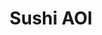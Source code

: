 ---
layout: place
title: "Sushi AOI"
permalink: /district-of-columbia/washington/sushi-aoi.html
stateAbbr: DC
stateName: District of Columbia
cityName: Washington
seo:
  name: "Sushi AOI"
  type: Restaurant
  links: http://www.thesushiaoi.com/
description: "Colorful spot serving rolls, vegetarian entrees & noodle dishes, with a happy hour. Looking for sushi in Washington, District of Columbia? Check out Sushi AO..."
place_id: ChIJkegJ-JO3t4kRZXSWL46fp3I
photos:
  - name: >-
      places/ChIJkegJ-JO3t4kRZXSWL46fp3I/photos/AeeoHcKhX-G3OQ14R5m6LBc475D4GuwatL5Cd6PBxeYaOS0LKlJ_S_Z1gZKlyG8FacMvzYk1uj1WQQJ0rAAZAm-8Mw4rv3r5HG_fbzoq4lVIU04HfU7afwTVQEXuQs3047D10mG2r4GeLGc0DJA8jV46rnGtqGd5e1noR40nYkvO5D0MWyzh0AvsExVLj1uAUjR2iKFUoCIUDOrSH4JpUY8aclqJbWDMHOJ8lL-mVVaJO9j7CsXFus6FLbUshHkJ7PIsJvIl0Yg32cxYFXfRUM1r6NytrG5p9qatGV57nBLLRaez-w
    widthPx: 3024
    heightPx: 4032
    authorAttributions:
      - displayName: Sushi AOI
        uri: https://maps.google.com/maps/contrib/118021472845649395310
        photoUri: >-
          https://lh3.googleusercontent.com/a-/ALV-UjXRcwPpnDMn3QgQ3ckmty6wWRN2VfPH2nsQuzxtj2I7n1oXHp8_=s100-p-k-no-mo
    flagContentUri: >-
      https://www.google.com/local/imagery/report/?cb_client=maps_api_places.places_api&image_key=!1e10!2sAF1QipPNJW3lZoSCj6Uqa6TiR2qfspo5eZLIXb23XSTs&hl=en-US
    googleMapsUri: >-
      https://www.google.com/maps/place//data=!3m4!1e2!3m2!1sAF1QipPNJW3lZoSCj6Uqa6TiR2qfspo5eZLIXb23XSTs!2e10!4m2!3m1!1s0x89b7b793f809e891:0x72a79f8e2f967465
  - name: >-
      places/ChIJkegJ-JO3t4kRZXSWL46fp3I/photos/AeeoHcJSKQuBhBgb_YYZzgyJ7DBGxmSqVSkKhP0qtXShgPYSl_36ki8ScEmUDFpcozH8nmAvXUrcrZYFmEOkvEU6afgbnUGDAng8UlAAsMo9EKflTnx6uP6IcSBZjuLx_nzJdzrOrYAb15wvKTEwVz7xK8JmQMuKyR5kA3mPOfjrCFbNo18-JPCES9ler4glPkgZcjvXvQHAuBdEZwPXu981kLhEtgWeq35J7ZfoX9drr43ii7sSDSx6N2Zy1J7QEjdMOlQbt5T7V9sJpFPflECd52r6aCah8Nz7zQS2zJE0dKtvTg
    widthPx: 3024
    heightPx: 1702
    authorAttributions:
      - displayName: Sushi AOI
        uri: https://maps.google.com/maps/contrib/118021472845649395310
        photoUri: >-
          https://lh3.googleusercontent.com/a-/ALV-UjXRcwPpnDMn3QgQ3ckmty6wWRN2VfPH2nsQuzxtj2I7n1oXHp8_=s100-p-k-no-mo
    flagContentUri: >-
      https://www.google.com/local/imagery/report/?cb_client=maps_api_places.places_api&image_key=!1e10!2sAF1QipMD16njhj3Mr0nY_jfymGi9gkMfN9STLB6s0AAp&hl=en-US
    googleMapsUri: >-
      https://www.google.com/maps/place//data=!3m4!1e2!3m2!1sAF1QipMD16njhj3Mr0nY_jfymGi9gkMfN9STLB6s0AAp!2e10!4m2!3m1!1s0x89b7b793f809e891:0x72a79f8e2f967465
  - name: >-
      places/ChIJkegJ-JO3t4kRZXSWL46fp3I/photos/AeeoHcJrPkq38XZhUOqj_aB59lOUjbeWdCohELkwG4EGUw_mBDdhCEEEA_MQGiNkul0V0HWCm2SC6YF4YtfD1JKjhn51bLoiTKtmDZQd4r-hXoEWcNGzbRnR3P7dXNvmD_IFiTU5HWauAOgtgyAaHLwyZx45-zAzlou3gH796J9TjrjU7W2ktHXvh4FoLyjwzn0f6jWHa3NizYS5jsidqjvQ5uz1yt_ksGcR2x9MZ6qq8qV4ar5HUWRVK_-CND8ImDXVrLdazI1b9pDN_14u1Ba89eCDTLAEyU2aoBDF8GnwU1AOMT77R_SeDW_H3oPhBB2Ug2pTZ6LaXAWi-dE1zN4sZrJRs8W7GYOk6V0uti1K0UkZy8wRXEt1kEJ_VvNkpwRP5CS3CPmSxNTzYIqXMRr-VMNIWQiGxQO33EVtpE7pNaxNlQHr
    widthPx: 3072
    heightPx: 4080
    authorAttributions:
      - displayName: Bill W
        uri: https://maps.google.com/maps/contrib/116358471043739367465
        photoUri: >-
          https://lh3.googleusercontent.com/a/ACg8ocI5fn22bspcrTeyhO3YjvkZpQmVJxoOEErGiWExmNleiSu0uZ8=s100-p-k-no-mo
    flagContentUri: >-
      https://www.google.com/local/imagery/report/?cb_client=maps_api_places.places_api&image_key=!1e10!2sCIHM0ogKEICAgMDw4r6BiAE&hl=en-US
    googleMapsUri: >-
      https://www.google.com/maps/place//data=!3m4!1e2!3m2!1sCIHM0ogKEICAgMDw4r6BiAE!2e10!4m2!3m1!1s0x89b7b793f809e891:0x72a79f8e2f967465
  - name: >-
      places/ChIJkegJ-JO3t4kRZXSWL46fp3I/photos/AeeoHcIzbvNE4VojLbssF57SJdf_kVpGByIjbNFw2_jHVEHODxdl7iNb2R5jP_nxhOu9P39kdXVV1-yIikcIVQroaR2GArQW6uFFYThdfM9bGBiSMMxrFkO02TU7H3YWACweJrHwT-fjJWr-If-XY8fURz6gpDMWVOpw98aNd7qffTpWuKqBRJRNTZF3grwowU_ceXBzzHkFe2zFgvms6e_CP6t_bzMJU6xZg2D4zT0vCzg8noHN3UDrSLQKCu1pdpvyd0-HtLcpYIMTPJLRC7vMeAl8knPDfuLkpzIY-rtsD89nh47XeDSiA4Ol6dkFuVydxsu5hczozHM-Yhg5p-GJoPhXF8Qt1D2hRskcsUArg0fTr18zQDiXKIVJ2Ik-YxfGTJIsuTdE5erCtLTqFCkQ3oqXrYBmxjLkSemF3iZb0SJLsQ
    widthPx: 3000
    heightPx: 4000
    authorAttributions:
      - displayName: Mahdi Shirvin
        uri: https://maps.google.com/maps/contrib/101239995568201202249
        photoUri: >-
          https://lh3.googleusercontent.com/a-/ALV-UjVuq-Qy-d4EVlOOTfL2RS_EAnepBGyVE5aYJJ_r0Vc_F4-c980N=s100-p-k-no-mo
    flagContentUri: >-
      https://www.google.com/local/imagery/report/?cb_client=maps_api_places.places_api&image_key=!1e10!2sCIHM0ogKEICAgMCA0-SPSA&hl=en-US
    googleMapsUri: >-
      https://www.google.com/maps/place//data=!3m4!1e2!3m2!1sCIHM0ogKEICAgMCA0-SPSA!2e10!4m2!3m1!1s0x89b7b793f809e891:0x72a79f8e2f967465
  - name: >-
      places/ChIJkegJ-JO3t4kRZXSWL46fp3I/photos/AeeoHcLt0ZLdtR3wcDGwrojqLr0hZgbSkJRebt2SgbynM8Nq7XJ6IFRzaD2u3Smlf6DhVjJzceNsJIpOLRoPjteZh98PLxaqoGIbYYlpVTRNmo3N26awLJggo1xeLnPnqX730OlgfXk20YQJpwFpzP0U9V3CRSXOZFq5RFIs-VzNqi0I4YUS2HsgaxYN8BDddJYZZLagNuY6KeUZH2zqMsOf_keA9ONzFkGY20QiTE3zp4Cc46mixwMNJHXuBiZUT59GQfUKzvl2Mg2-mLnW4UOoTr4FLx2IVL902z4iF4_3HUw2Gg
    widthPx: 3600
    heightPx: 4800
    authorAttributions:
      - displayName: Sushi AOI
        uri: https://maps.google.com/maps/contrib/118021472845649395310
        photoUri: >-
          https://lh3.googleusercontent.com/a-/ALV-UjXRcwPpnDMn3QgQ3ckmty6wWRN2VfPH2nsQuzxtj2I7n1oXHp8_=s100-p-k-no-mo
    flagContentUri: >-
      https://www.google.com/local/imagery/report/?cb_client=maps_api_places.places_api&image_key=!1e10!2sAF1QipP-u-IyPJc1-v-9oWDiDU0AVIMhEP3_y0A32JDZ&hl=en-US
    googleMapsUri: >-
      https://www.google.com/maps/place//data=!3m4!1e2!3m2!1sAF1QipP-u-IyPJc1-v-9oWDiDU0AVIMhEP3_y0A32JDZ!2e10!4m2!3m1!1s0x89b7b793f809e891:0x72a79f8e2f967465
  - name: >-
      places/ChIJkegJ-JO3t4kRZXSWL46fp3I/photos/AeeoHcLf-bUKIo3tndIptgzj0M42Kw1bX9CqkTsYnXWtlR2iLgT1E_xhZFpDgJ_Dng5IWWZAV602wsBTbLsXyaEnSY0r9gN6UnQy5BHJwmwsQZ1ftT-ckPQuhUco_uyuKVH4dooA9XAJfOSnY4IWxPBTgVjRcbnPXNWc6rkLweZfwA_aX3KT0gw4EgIy9ot4natxBBdkdpJ7hpNSi_T1hufiVGijA7WrQ2sHvEkFcMNJQA7FkZUnI1-8VzwGK0riCDi5OJFdzqLTqPIHM1y_xoFmkAPEw3bPy8s75BELCGAouXMdb1RM9md86LHQkN-A3fPdjqkeWdU2Yrx4uEjTA-bBA1uaNVadzYdsFF7ho95VytFZo_TE7B-iCNJXfs58rm8wP5jJWomOba-Q5rjzZyo_TCRy6W9Ey0273My_aCmyCZNyZAzJ
    widthPx: 3072
    heightPx: 4080
    authorAttributions:
      - displayName: Rajiv Sukumar
        uri: https://maps.google.com/maps/contrib/116482744388681496894
        photoUri: >-
          https://lh3.googleusercontent.com/a-/ALV-UjV0ajojjosVQMN-SOXZESXAPzarUPG5hcE_bsLYCTR5IgQELQXjHQ=s100-p-k-no-mo
    flagContentUri: >-
      https://www.google.com/local/imagery/report/?cb_client=maps_api_places.places_api&image_key=!1e10!2sCIHM0ogKEICAgICO5uKLvAE&hl=en-US
    googleMapsUri: >-
      https://www.google.com/maps/place//data=!3m4!1e2!3m2!1sCIHM0ogKEICAgICO5uKLvAE!2e10!4m2!3m1!1s0x89b7b793f809e891:0x72a79f8e2f967465
  - name: >-
      places/ChIJkegJ-JO3t4kRZXSWL46fp3I/photos/AeeoHcIwrdsy1OWqp7FHsjhzoreIyJgm9LTfEDgaSFr10AgYHwXLu4LB2l9j8H3AljDWNgDhnDnI55t6PD3ftZqrlOsH9eRCSjh1FTYQPRAidtU7bzOXVmSdF2ZHfH_u_F33Kxl3cY4x4_NdgcG-eV8RHuP7i_dbA465YsYc_8mpplI_KhN71a0BtBvPaRyrhEeneB_IVNAlKxsBsrK8xknesvmGta4NHjI7pI-sL1iTQw7_zQQTHxB0X0Oz-aCZ5MK0awqp2c0zjH3pevYN6Z_m5INcIftZLnLe3ea14M48npj58w
    widthPx: 1080
    heightPx: 1081
    authorAttributions:
      - displayName: Sushi AOI
        uri: https://maps.google.com/maps/contrib/118021472845649395310
        photoUri: >-
          https://lh3.googleusercontent.com/a-/ALV-UjXRcwPpnDMn3QgQ3ckmty6wWRN2VfPH2nsQuzxtj2I7n1oXHp8_=s100-p-k-no-mo
    flagContentUri: >-
      https://www.google.com/local/imagery/report/?cb_client=maps_api_places.places_api&image_key=!1e10!2sAF1QipNJeN-kjt-1lrrQo6Gtv-IWIiZvnyxmV1JpMaSA&hl=en-US
    googleMapsUri: >-
      https://www.google.com/maps/place//data=!3m4!1e2!3m2!1sAF1QipNJeN-kjt-1lrrQo6Gtv-IWIiZvnyxmV1JpMaSA!2e10!4m2!3m1!1s0x89b7b793f809e891:0x72a79f8e2f967465
  - name: >-
      places/ChIJkegJ-JO3t4kRZXSWL46fp3I/photos/AeeoHcIOTTzvqiC24p7nEu8wsowQEXeexo0MCWkbqjq4cKnBgC0TRgwtBiE-xvtvos0LbmVoFhZRxb8r8iuw52XHIrdEYAHqZfrNduxRJ7FiUvJtjsjopRxV9DKj3Ky6bqDWE2optB6oeJvPSHbbeqmR7TiQ9kSEqBntJA44si1LYWNyW_azd31RjbTYVCNU9-e6bbkvRNNVTCFL8TOcK3tYb0JBvUrZ5aik8McWlOk51wtZgORaqjTys2Fm6e-QG2uOopuar3g0qPfQRn1D_9PerYKMheSYxDZJc6tG68Tr4wZ7B70k5UGiBHl06R8n4jWFo_lVTmActsoPN1_F8bFXQBHJxU6ZCQoBhXrzKCrvz6yCk9GNPWgzng68qYV7-jUSCwnDNMEwOs18gef6V6TZywNP8sIkZCTsd5qHNvX47dE
    widthPx: 4032
    heightPx: 3024
    authorAttributions:
      - displayName: Jorge J. Garcia
        uri: https://maps.google.com/maps/contrib/107250347986767129235
        photoUri: >-
          https://lh3.googleusercontent.com/a-/ALV-UjUnE9dgzgOyRLACfTr2uMPkA4zwRKZV8NS8BpRH_HBDeDwBcKo4=s100-p-k-no-mo
    flagContentUri: >-
      https://www.google.com/local/imagery/report/?cb_client=maps_api_places.places_api&image_key=!1e10!2sCIHM0ogKEICAgMDQ-P2TWw&hl=en-US
    googleMapsUri: >-
      https://www.google.com/maps/place//data=!3m4!1e2!3m2!1sCIHM0ogKEICAgMDQ-P2TWw!2e10!4m2!3m1!1s0x89b7b793f809e891:0x72a79f8e2f967465
  - name: >-
      places/ChIJkegJ-JO3t4kRZXSWL46fp3I/photos/AeeoHcJJH99mlzQX4iWgMI9GGofIqIQp2uxQ54EMZtmJcHFhXOmzC-DXBklDX957tJpPS9RSI5LZ6fUOxDu542wpW9ZTnMQXrDQXIGIiqfl5h326G4lJwIHC-MPQkpiznCl7FUl4FzmuoMP8va47TT-eAVFNDfcZfHc6zAdSI3VFMuO0-3yUFSreAA8RZS5LoZYSxJq60Xz-fPElduqL6dB_qzDnRjsTBlbxNTrjlnvKsi66Y7Ah-JaCAbifPf7ZqeiBBIa0WXmoHLPfkyUvbMSKhBAY4kAT5myHA8sSF2BPcBuUJE-XEr3bY2bNvZE5kkyZYGQAJvzuf3RfJJswDLrszmvtOPagov6hoJOgVqkxm9EJMRwHWIcOMkzsP-XtkoDsXXUXngwveUHnxmQ-HRz3s04OcpcBZZKGa5DYvNqV6M8NBg
    widthPx: 3024
    heightPx: 4032
    authorAttributions:
      - displayName: Shuchanan Sangrat
        uri: https://maps.google.com/maps/contrib/109102589597390034718
        photoUri: >-
          https://lh3.googleusercontent.com/a-/ALV-UjWQ3zJ-iI9nuGezfsrFIT30l_9h3DLEdlpodA74NCfVd_TKs7bS=s100-p-k-no-mo
    flagContentUri: >-
      https://www.google.com/local/imagery/report/?cb_client=maps_api_places.places_api&image_key=!1e10!2sCIHM0ogKEICAgIC3v8aiBA&hl=en-US
    googleMapsUri: >-
      https://www.google.com/maps/place//data=!3m4!1e2!3m2!1sCIHM0ogKEICAgIC3v8aiBA!2e10!4m2!3m1!1s0x89b7b793f809e891:0x72a79f8e2f967465
  - name: >-
      places/ChIJkegJ-JO3t4kRZXSWL46fp3I/photos/AeeoHcKCrK8siN1rLHAMQGiwTIQ1txICR11QMy4OGQ7BCe8IP1KhCbVqKAAdr8giqW1nLqtHcK6eAjfkn9jzOBFHY4uA74sO3PPWrj0cC1bHb0i1jZhuTD-GHMdv9r2KJVCPl4A2dmcnHcDD39v6w2ePJcguV0yqUpWPbG0f4B9aiA5fnuh7rlS_47J4lZwbsBIOR8W3ZQjglsynas_E3y8kkhN0aWGl4XyW4NO7G4tP1677XVLB0-hsp1YlV8HMafuyDAX0qXMLsTiQav5z0Nzgjg0ncYxcjGpxGvijOw6e-lUQW9afbiz8-rCX-64DBXX57Wo_Jo9kZ4vFm7WUiEjrpK3rxm5mgRkKh9PrvV5eH4VtJfbxd5grpTcPwj8DVOAVQXHf-0Mir9aVeoUgil1aJIyUgZ6M2PDFic6MunPyj_Mq3PGr
    widthPx: 4800
    heightPx: 3600
    authorAttributions:
      - displayName: hopperado
        uri: https://maps.google.com/maps/contrib/113412017138402405507
        photoUri: >-
          https://lh3.googleusercontent.com/a-/ALV-UjWZerDDPS3OHwYkVWWeeTLwtgrksPqN4skCdwVfED1kgmBR5nYd=s100-p-k-no-mo
    flagContentUri: >-
      https://www.google.com/local/imagery/report/?cb_client=maps_api_places.places_api&image_key=!1e10!2sCIHM0ogKEICAgIDPvsCqhgE&hl=en-US
    googleMapsUri: >-
      https://www.google.com/maps/place//data=!3m4!1e2!3m2!1sCIHM0ogKEICAgIDPvsCqhgE!2e10!4m2!3m1!1s0x89b7b793f809e891:0x72a79f8e2f967465
address: 1100 New York Ave NW, Washington, DC 20005, USA
street: 1100 New York Ave NW
city: Washington
state: DC
zip: '20005'
country: USA
neighborhood: Northwest Washington
latitude: '38.900610'
longitude: '-77.027639'
accessibility_options:
  wheelchairAccessibleEntrance: true
  wheelchairAccessibleSeating: true
business_status: OPERATIONAL
name: Sushi AOI
google_maps_links:
  directionsUri: >-
    https://www.google.com/maps/dir//''/data=!4m7!4m6!1m1!4e2!1m2!1m1!1s0x89b7b793f809e891:0x72a79f8e2f967465!3e0
  placeUri: https://maps.google.com/?cid=8261747474467026021
  writeAReviewUri: >-
    https://www.google.com/maps/place//data=!4m3!3m2!1s0x89b7b793f809e891:0x72a79f8e2f967465!12e1
  reviewsUri: >-
    https://www.google.com/maps/place//data=!4m4!3m3!1s0x89b7b793f809e891:0x72a79f8e2f967465!9m1!1b1
  photosUri: >-
    https://www.google.com/maps/place//data=!4m3!3m2!1s0x89b7b793f809e891:0x72a79f8e2f967465!10e5
primary_type: Sushi Restaurant
opening_hours:
  regular: null
  current: null
secondary_opening_hours:
  regular:
    weekdayDescriptions: null
    type: null
  current:
    weekdayDescriptions: null
    type: null
phone: (202) 408-7770
price_level: PRICE_LEVEL_MODERATE
price_range: $20 &ndash; $30
rating: '4.3'
rating_count: 0
website: http://www.thesushiaoi.com/
reviews:
  - name: >-
      places/ChIJkegJ-JO3t4kRZXSWL46fp3I/reviews/ChdDSUhNMG9nS0VJQ0FnTUR3b01pand3RRAB
    relativePublishTimeDescription: 3 weeks ago
    rating: 4
    text:
      text: >-
        A fun spot and so close to Metro Center. Staff is super friendly and the
        service is quick. We loved everything, except the rice which seemed
        slightly old and dry. I'm sure it was not the norm considering how good
        everything else was.
      languageCode: en
    originalText:
      text: >-
        A fun spot and so close to Metro Center. Staff is super friendly and the
        service is quick. We loved everything, except the rice which seemed
        slightly old and dry. I'm sure it was not the norm considering how good
        everything else was.
      languageCode: en
    authorAttribution:
      displayName: Jim Williams
      uri: https://www.google.com/maps/contrib/105183826368928861093/reviews
      photoUri: >-
        https://lh3.googleusercontent.com/a/ACg8ocLdH-4jtykvA5gSocc6dYJqvzUCtENWvBXz2L18h-DNktrQfw=s128-c0x00000000-cc-rp-mo-ba4
    publishTime: '2025-03-22T15:15:53.196393Z'
    flagContentUri: >-
      https://www.google.com/local/review/rap/report?postId=ChdDSUhNMG9nS0VJQ0FnTUR3b01pand3RRAB&d=17924085&t=1
    googleMapsUri: >-
      https://www.google.com/maps/reviews/data=!4m6!14m5!1m4!2m3!1sChdDSUhNMG9nS0VJQ0FnTUR3b01pand3RRAB!2m1!1s0x89b7b793f809e891:0x72a79f8e2f967465
  - name: >-
      places/ChIJkegJ-JO3t4kRZXSWL46fp3I/reviews/ChZDSUhNMG9nS0VJQ0FnTUNJa3BYQVBnEAE
    relativePublishTimeDescription: a week ago
    rating: 4
    text:
      text: >-
        The restaurant was super cute! In a very nice location, across
        citycenter and near the metro center stop. Sushi was good, the eel
        avocado and scallop rolls were delicious but the spicy salmon and tuna
        were just okay. A bit pricy for 4 rolls, I felt the quality didn’t quite
        match up but still had a great experience!
      languageCode: en
    originalText:
      text: >-
        The restaurant was super cute! In a very nice location, across
        citycenter and near the metro center stop. Sushi was good, the eel
        avocado and scallop rolls were delicious but the spicy salmon and tuna
        were just okay. A bit pricy for 4 rolls, I felt the quality didn’t quite
        match up but still had a great experience!
      languageCode: en
    authorAttribution:
      displayName: Jiji Ong
      uri: https://www.google.com/maps/contrib/116382454500138137399/reviews
      photoUri: >-
        https://lh3.googleusercontent.com/a/ACg8ocLLD1qkIOs2bvdW0aooRHG333zZjusrLZN6BIm2Yu1WLcD23w=s128-c0x00000000-cc-rp-mo
    publishTime: '2025-03-31T17:49:55.099438Z'
    flagContentUri: >-
      https://www.google.com/local/review/rap/report?postId=ChZDSUhNMG9nS0VJQ0FnTUNJa3BYQVBnEAE&d=17924085&t=1
    googleMapsUri: >-
      https://www.google.com/maps/reviews/data=!4m6!14m5!1m4!2m3!1sChZDSUhNMG9nS0VJQ0FnTUNJa3BYQVBnEAE!2m1!1s0x89b7b793f809e891:0x72a79f8e2f967465
  - name: >-
      places/ChIJkegJ-JO3t4kRZXSWL46fp3I/reviews/ChZDSUhNMG9nS0VJQ0FnTUR3NHI2QmNBEAE
    relativePublishTimeDescription: 2 weeks ago
    rating: 5
    text:
      text: >-
        One of the best in the US without a question.

        The sushi deluxe entree was nothing short of phenomenal. Spicy white
        tuna is always a hit. Thank you to the staff and the chefs. Will be back
        again when I am up in DC.
      languageCode: en
    originalText:
      text: >-
        One of the best in the US without a question.

        The sushi deluxe entree was nothing short of phenomenal. Spicy white
        tuna is always a hit. Thank you to the staff and the chefs. Will be back
        again when I am up in DC.
      languageCode: en
    authorAttribution:
      displayName: Bill W
      uri: https://www.google.com/maps/contrib/116358471043739367465/reviews
      photoUri: >-
        https://lh3.googleusercontent.com/a/ACg8ocI5fn22bspcrTeyhO3YjvkZpQmVJxoOEErGiWExmNleiSu0uZ8=s128-c0x00000000-cc-rp-mo-ba4
    publishTime: '2025-03-24T23:37:43.216064Z'
    flagContentUri: >-
      https://www.google.com/local/review/rap/report?postId=ChZDSUhNMG9nS0VJQ0FnTUR3NHI2QmNBEAE&d=17924085&t=1
    googleMapsUri: >-
      https://www.google.com/maps/reviews/data=!4m6!14m5!1m4!2m3!1sChZDSUhNMG9nS0VJQ0FnTUR3NHI2QmNBEAE!2m1!1s0x89b7b793f809e891:0x72a79f8e2f967465
  - name: >-
      places/ChIJkegJ-JO3t4kRZXSWL46fp3I/reviews/ChZDSUhNMG9nS0VJQ0FnSURQdnNDcU9nEAE
    relativePublishTimeDescription: 4 months ago
    rating: 5
    text:
      text: >-
        One of the best sushi restaurants I have visited in the US so far.
        Friendly and attentive service, spacious and well designed interior. And
        delicious food, my teriyaki salmon was simply phenomenal.

        Thank you!
      languageCode: en
    originalText:
      text: >-
        One of the best sushi restaurants I have visited in the US so far.
        Friendly and attentive service, spacious and well designed interior. And
        delicious food, my teriyaki salmon was simply phenomenal.

        Thank you!
      languageCode: en
    authorAttribution:
      displayName: hopperado
      uri: https://www.google.com/maps/contrib/113412017138402405507/reviews
      photoUri: >-
        https://lh3.googleusercontent.com/a-/ALV-UjWZerDDPS3OHwYkVWWeeTLwtgrksPqN4skCdwVfED1kgmBR5nYd=s128-c0x00000000-cc-rp-mo-ba6
    publishTime: '2024-12-02T17:25:19.543657Z'
    flagContentUri: >-
      https://www.google.com/local/review/rap/report?postId=ChZDSUhNMG9nS0VJQ0FnSURQdnNDcU9nEAE&d=17924085&t=1
    googleMapsUri: >-
      https://www.google.com/maps/reviews/data=!4m6!14m5!1m4!2m3!1sChZDSUhNMG9nS0VJQ0FnSURQdnNDcU9nEAE!2m1!1s0x89b7b793f809e891:0x72a79f8e2f967465
  - name: >-
      places/ChIJkegJ-JO3t4kRZXSWL46fp3I/reviews/ChdDSUhNMG9nS0VJQ0FnSUQzM2NiZnRnRRAB
    relativePublishTimeDescription: 4 months ago
    rating: 5
    text:
      text: >-
        I visited AOI, a sushi restaurant, for work and ordered the Sashimi
        Deluxe and Tempura Appetizer. Both dishes were delicious. If you’re in
        town on a work trip and looking for a great sushi experience without
        breaking the bank, AOI is the place to go! Fresh and delicious.
      languageCode: en
    originalText:
      text: >-
        I visited AOI, a sushi restaurant, for work and ordered the Sashimi
        Deluxe and Tempura Appetizer. Both dishes were delicious. If you’re in
        town on a work trip and looking for a great sushi experience without
        breaking the bank, AOI is the place to go! Fresh and delicious.
      languageCode: en
    authorAttribution:
      displayName: Gary_Gmail HO
      uri: https://www.google.com/maps/contrib/118421449147877150623/reviews
      photoUri: >-
        https://lh3.googleusercontent.com/a-/ALV-UjV67vJkg_xH0nmLuCo0oHtnprU_3orvs2s_I1LnvwR5MI5BzPiUiQ=s128-c0x00000000-cc-rp-mo-ba6
    publishTime: '2024-11-17T23:36:16.711789Z'
    flagContentUri: >-
      https://www.google.com/local/review/rap/report?postId=ChdDSUhNMG9nS0VJQ0FnSUQzM2NiZnRnRRAB&d=17924085&t=1
    googleMapsUri: >-
      https://www.google.com/maps/reviews/data=!4m6!14m5!1m4!2m3!1sChdDSUhNMG9nS0VJQ0FnSUQzM2NiZnRnRRAB!2m1!1s0x89b7b793f809e891:0x72a79f8e2f967465
parking_options:
  paidStreetParking: true
  valetParking: false
payment_options:
  acceptsCreditCards: true
  acceptsDebitCards: true
  acceptsCashOnly: false
  acceptsNfc: true
allow_dogs: null
curbside_pickup: null
delivery: true
dine_in: true
good_for_children: null
good_for_groups: true
good_for_sports: false
live_music: false
menu_for_children: false
outdoor_seating: true
reservable: true
restroom: true
serves_beer: true
serves_breakfast: false
serves_brunch: null
serves_cocktails: true
serves_coffee: true
serves_dinner: true
serves_dessert: true
serves_lunch: true
serves_vegetarian_food: null
serves_wine: true
takeout: true
summary: >-
  Colorful spot serving rolls, vegetarian entrees & noodle dishes, with a happy
  hour.

---